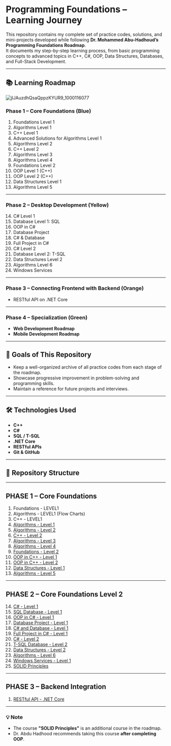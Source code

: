 # Programming Foundations – Learning Journey

This repository contains my complete set of practice codes, solutions, and mini-projects developed while following **Dr. Mohammed Abu-Hadhoud’s Programming Foundations Roadmap**.  
It documents my step-by-step learning process, from basic programming concepts to advanced topics in C++, C#, OOP, Data Structures, Databases, and Full-Stack Development.

---

## 📚 Learning Roadmap
![jlJAuzdhQsaQppzKYUR9_1000116077](https://github.com/user-attachments/assets/16fadc0f-89c4-4f15-85a7-91a37a845878)

### **Phase 1 – Core Foundations** (Blue)
1. Foundations Level 1  
2. Algorithms Level 1  
3. C++ Level 1  
4. Advanced Solutions for Algorithms Level 1  
5. Algorithms Level 2  
6. C++ Level 2  
7. Algorithms Level 3  
8. Algorithms Level 4  
9. Foundations Level 2  
10. OOP Level 1 (C++)  
11. OOP Level 2 (C++)  
12. Data Structures Level 1  
13. Algorithms Level 5  

---

### **Phase 2 – Desktop Development** (Yellow)
14. C# Level 1  
15. Database Level 1: SQL  
16. OOP in C#  
17. Database Project  
18. C# & Database  
19. Full Project in C#  
20. C# Level 2  
21. Database Level 2: T-SQL  
22. Data Structures Level 2  
23. Algorithms Level 6  
24. Windows Services  

---

### **Phase 3 – Connecting Frontend with Backend** (Orange)
- RESTful API on .NET Core  

---

### **Phase 4 – Specialization** (Green)
- **Web Development Roadmap**  
- **Mobile Development Roadmap**  

---

## 🎯 Goals of This Repository
- Keep a well-organized archive of all practice codes from each stage of the roadmap.  
- Showcase progressive improvement in problem-solving and programming skills.  
- Maintain a reference for future projects and interviews.  

---

## 🛠️ Technologies Used
- **C++**
- **C#**
- **SQL / T-SQL**
- **.NET Core**
- **RESTful APIs**
- **Git & GitHub**

---

## 📂 Repository Structure

---

## **PHASE 1 – Core Foundations**

1. Foundations - LEVEL1
2. Algorithms - LEVEL1 (Flow Charts)
3. C++ - LEVEL1
4. [Algorithms - Level 1](04.Algorithms-LEVEL1)
5. [Algorithms - Level 2](05.Algorithms-LEVEL2)
6. [C++ - Level 2](06.CPP-LEVEL2)
7. [Algorithms - Level 3](07.Algorithms-LEVEL3)
8. [Algorithms - Level 4](08.Algorithms-LEVEL4)
9. [Foundations - Level 2](09.Foundations-LEVEL2)
10. [OOP in C++ - Level 1](10.OOP-CPP-LEVEL1)
11. [OOP in C++ - Level 2](11.OOP-CPP-LEVEL2)
12. [Data Structures - Level 1](12.Data-Structures-LEVEL1)
13. [Algorithms - Level 5](13.Algorithms-LEVEL5)

---

## **PHASE 2 – Core Foundations Level 2**

14. [C# - Level 1](14.C#_LEVEL1)  
15. [SQL Database - Level 1](15.SQL-Database-LEVEL1)  
16. [OOP in C# - Level 1](16.OOP-in-C#-LEVEL1)  
17. [Database Project - Level 1](17.Database-Project-LEVEL1)  
18. [C# and Database - Level 1](18.C#-and-Database-LEVEL1)  
19. [Full Project in C# - Level 1](19.Full-Project-in-C#-LEVEL1)  
20. [C# - Level 2](20.C#_LEVEL2)  
21. [T-SQL Database - Level 2](21.TSQL-Database-LEVEL2)  
22. [Data Structures - Level 2](22.Data-Structures-LEVEL2)  
23. [Algorithms - Level 6](23.Algorithms-LEVEL6)  
24. [Windows Services - Level 1](24.Windows-Services-LEVEL1)  
25. [SOLID Principles](25.SOLID-Principles)  

---

## **PHASE 3 – Backend Integration**

1. [RESTful API - .NET Core](01.RESTful-API-.NETCore)

---

### 💡 Note
- The course **"SOLID Principles"** is an additional course in the roadmap.  
- Dr. Abdu Hadhood recommends taking this course **after completing OOP**.